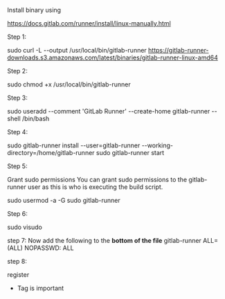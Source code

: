 
Install binary using

https://docs.gitlab.com/runner/install/linux-manually.html

Step 1:

sudo curl -L --output /usr/local/bin/gitlab-runner https://gitlab-runner-downloads.s3.amazonaws.com/latest/binaries/gitlab-runner-linux-amd64

Step 2:

sudo chmod +x /usr/local/bin/gitlab-runner

Step 3:

sudo useradd --comment 'GitLab Runner' --create-home gitlab-runner --shell /bin/bash

Step 4:

sudo gitlab-runner install --user=gitlab-runner --working-directory=/home/gitlab-runner
sudo gitlab-runner start

Step 5:

Grant sudo permissions
You can grant sudo permissions to the gitlab-runner user as this is who is executing the build script.

sudo usermod -a -G sudo gitlab-runner

Step 6:

sudo visudo

step 7:
Now add the following to the **bottom of the file**
gitlab-runner ALL=(ALL) NOPASSWD: ALL 

step 8:

register

- Tag is important

